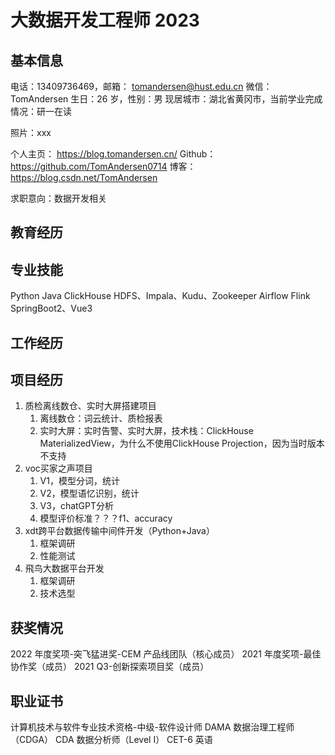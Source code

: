 # 大数据开发工程师 2023


## 基本信息

电话：13409736469，邮箱： tomandersen@hust.edu.cn 
微信：TomAndersen
生日：26 岁，性别：男
现居城市：湖北省黄冈市，当前学业完成情况：研一在读

照片：xxx

个人主页： https://blog.tomandersen.cn/
Github： https://github.com/TomAndersen0714
博客： https://blog.csdn.net/TomAndersen

求职意向：数据开发相关

## 教育经历



## 专业技能

Python
Java
ClickHouse
HDFS、Impala、Kudu、Zookeeper
Airflow
Flink
SpringBoot2、Vue3


## 工作经历



## 项目经历

1. 质检离线数仓、实时大屏搭建项目
	1. 离线数仓：词云统计、质检报表
	2. 实时大屏：实时告警、实时大屏，技术栈：ClickHouse MaterializedView，为什么不使用ClickHouse Projection，因为当时版本不支持
2. voc买家之声项目
	1. V1，模型分词，统计
	2. V2，模型语忆识别，统计
	3. V3，chatGPT分析
	4. 模型评价标准？？？f1、accuracy
3. xdt跨平台数据传输中间件开发（Python+Java）
	1. 框架调研
	2. 性能测试
4. 飛鸟大数据平台开发
	1. 框架调研
	2. 技术选型

## 获奖情况

2022 年度奖项-突飞猛进奖-CEM 产品线团队（核心成员）
2021 年度奖项-最佳协作奖（成员）
2021 Q3-创新探索项目奖（成员）

## 职业证书

计算机技术与软件专业技术资格-中级-软件设计师
DAMA 数据治理工程师（CDGA）
CDA 数据分析师（Level I）
CET-6 英语